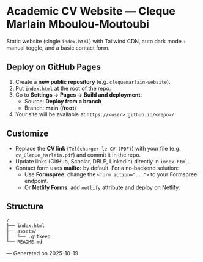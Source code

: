 # Academic CV Website — Cleque Marlain Mboulou‑Moutoubi

Static website (single `index.html`) with Tailwind CDN, auto dark mode + manual toggle, and a basic contact form.

## Deploy on GitHub Pages

1. Create a **new public repository** (e.g. `clequemarlain-website`).
2. Put `index.html` at the root of the repo.
3. Go to **Settings → Pages → Build and deployment**:
   - Source: **Deploy from a branch**
   - Branch: **main** (/**root**)
4. Your site will be available at `https://<user>.github.io/<repo>/`.

## Customize

- Replace the **CV link** (`Télécharger le CV (PDF)`) with your file (e.g. `cv_Cleque_Marlain.pdf`) and commit it in the repo.
- Update links (GitHub, Scholar, DBLP, LinkedIn) directly in `index.html`.
- Contact form uses **mailto:** by default. For a no‑backend solution:
  - Use **Formspree**: change the `<form action="...">` to your Formspree endpoint.
  - Or **Netlify Forms**: add `netlify` attribute and deploy on Netlify.

## Structure

```
/
├── index.html
├── assets/
│   └── .gitkeep
└── README.md
```

— Generated on 2025-10-19
